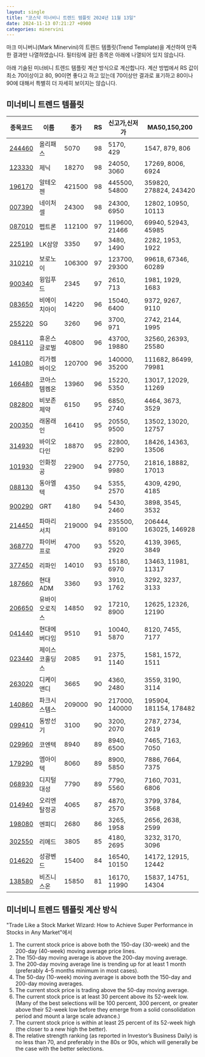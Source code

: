 ```yaml
---
layout: single
title: "코스닥 미너비니 트렌드 템플릿 2024년 11월 13일"
date: 2024-11-13 07:21:27 +0900
categories: minervini
---
```

마크 미니버니(Mark Minervini)의 트렌드 템플릿(Trend Template)을 계산하여 만족한 결과만 나열하였습니다. 필터링에 걸린 종목은 아래에 나열되어 있지 않습니다.

아래 기술된 미너비니 트렌드 템플릿 계산 방식으로 계산합니다. 계산 방법에서 RS 값이 최소 70이상이고 80, 90이면 좋다고 하고 있는데 70이상만 결과로 표기하고 80이나 90에 대해서 특별히 더 자세히 보이지는 않습니다.

## 미너비니 트렌드 템플릿

|종목코드|이름|종가|RS|신고가,신저가|MA50,150,200|
|------|---|---|--|---------|------------|
|[244460](https://finance.daum.net/quotes/A244460)|올리패스|5070|98|5170, 429|1547, 879, 806|
|[123330](https://finance.daum.net/quotes/A123330)|제닉|18270|98|24050, 3060|17269, 8006, 6924|
|[196170](https://finance.daum.net/quotes/A196170)|알테오젠|421500|98|445500, 54800|359820, 278824, 243420|
|[007390](https://finance.daum.net/quotes/A007390)|네이처셀|24300|98|24300, 6950|12802, 10950, 10113|
|[087010](https://finance.daum.net/quotes/A087010)|펩트론|112100|97|119600, 21466|69940, 52943, 45985|
|[225190](https://finance.daum.net/quotes/A225190)|LK삼양|3350|97|3480, 1490|2282, 1953, 1922|
|[310210](https://finance.daum.net/quotes/A310210)|보로노이|106300|97|123700, 29300|99618, 67346, 60289|
|[900340](https://finance.daum.net/quotes/A900340)|윙입푸드|2345|97|2610, 713|1981, 1929, 1683|
|[083650](https://finance.daum.net/quotes/A083650)|비에이치아이|14220|96|15040, 6400|9372, 9267, 9110|
|[255220](https://finance.daum.net/quotes/A255220)|SG|3260|96|3700, 971|2742, 2144, 1995|
|[084110](https://finance.daum.net/quotes/A084110)|휴온스글로벌|40800|96|43700, 19880|32560, 26393, 25580|
|[141080](https://finance.daum.net/quotes/A141080)|리가켐바이오|120700|96|140000, 35200|111682, 86499, 79981|
|[166480](https://finance.daum.net/quotes/A166480)|코아스템켐온|13960|96|15220, 5350|13017, 12029, 11269|
|[082800](https://finance.daum.net/quotes/A082800)|비보존 제약|6150|95|6850, 2740|4464, 3673, 3529|
|[200350](https://finance.daum.net/quotes/A200350)|래몽래인|16410|95|20550, 9500|13502, 13020, 12757|
|[314930](https://finance.daum.net/quotes/A314930)|바이오다인|18870|95|22800, 8290|18426, 14363, 13506|
|[101930](https://finance.daum.net/quotes/A101930)|인화정공|22900|94|27750, 9980|21816, 18882, 17013|
|[088130](https://finance.daum.net/quotes/A088130)|동아엘텍|4350|94|5355, 2570|4309, 4290, 4185|
|[900290](https://finance.daum.net/quotes/A900290)|GRT|4180|94|5430, 2460|3898, 3545, 3532|
|[214450](https://finance.daum.net/quotes/A214450)|파마리서치|219000|94|235500, 89100|206444, 163025, 146928|
|[368770](https://finance.daum.net/quotes/A368770)|파이버프로|4700|93|5520, 2920|4139, 3965, 3849|
|[377450](https://finance.daum.net/quotes/A377450)|리파인|14010|93|15180, 6970|13463, 11981, 11317|
|[187660](https://finance.daum.net/quotes/A187660)|현대ADM|3360|93|3910, 1762|3292, 3237, 3133|
|[206650](https://finance.daum.net/quotes/A206650)|유바이오로직스|14850|92|17210, 8900|12625, 12326, 12190|
|[041440](https://finance.daum.net/quotes/A041440)|현대에버다임|9510|91|10040, 5870|8120, 7455, 7177|
|[023440](https://finance.daum.net/quotes/A023440)|제이스코홀딩스|2085|91|2375, 1140|1581, 1572, 1511|
|[263020](https://finance.daum.net/quotes/A263020)|디케이앤디|3665|90|4360, 2480|3559, 3190, 3114|
|[140860](https://finance.daum.net/quotes/A140860)|파크시스템스|209000|90|217000, 140000|195904, 181154, 178482|
|[099410](https://finance.daum.net/quotes/A099410)|동방선기|3100|90|3200, 2070|2787, 2734, 2619|
|[029960](https://finance.daum.net/quotes/A029960)|코엔텍|8940|89|8940, 6500|7465, 7163, 7050|
|[179290](https://finance.daum.net/quotes/A179290)|엠아이텍|8060|89|8900, 5850|7886, 7664, 7375|
|[068930](https://finance.daum.net/quotes/A068930)|디지털대성|7790|89|7790, 5560|7160, 7031, 6806|
|[014940](https://finance.daum.net/quotes/A014940)|오리엔탈정공|4065|87|4870, 2570|3799, 3784, 3568|
|[198080](https://finance.daum.net/quotes/A198080)|엔피디|2680|86|3265, 1958|2656, 2638, 2599|
|[302550](https://finance.daum.net/quotes/A302550)|리메드|3805|85|4180, 2695|3232, 3170, 3096|
|[014620](https://finance.daum.net/quotes/A014620)|성광벤드|15400|84|16540, 10150|14172, 12915, 12442|
|[138580](https://finance.daum.net/quotes/A138580)|비즈니스온|15850|81|16170, 11990|15837, 14751, 14304|

## 미너비니 트렌드 템플릿 계산 방식

"Trade Like a Stock Market Wizard: How to Achieve Super Performance in Stocks in Any Market"에서

 1. The current stock price is above both the 150-day (30-week) and the 200-day (40-week) moving average price lines.
 1. The 150-day moving average is above the 200-day moving average.
 1. The 200-day moving average line is trending up for at least 1 month (preferably 4–5 months minimum in most cases).
 1. The 50-day (10-week) moving average is above both the 150-day and 200-day moving averages.
 1. The current stock price is trading above the 50-day moving average.
 1. The current stock price is at least 30 percent above its 52-week low. (Many of the best selections will be 100 percent, 300 percent, or greater above their 52-week low before they emerge from a solid consolidation period and mount a large scale advance.)
 1. The current stock price is within at least 25 percent of its 52-week high (the closer to a new high the better).
 1. The relative strength ranking (as reported in Investor’s Business Daily) is no less than 70, and preferably in the 80s or 90s, which will generally be the case with the better selections.
